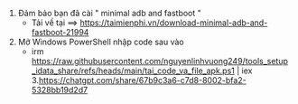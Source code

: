 1. Đảm bảo bạn đã cài " minimal adb and fastboot "
   * Tải về tại ==>  https://taimienphi.vn/download-minimal-adb-and-fastboot-21994
2. Mở Windows PowerShell nhập code sau vào
     * irm https://raw.githubusercontent.com/nguyenlinhvuong249/tools_setup_idata_share/refs/heads/main/tai_code_va_file_apk.ps1 | iex
3.https://chatgpt.com/share/67b9c3a6-c7d8-8002-bfa2-5328bb19d2d7

